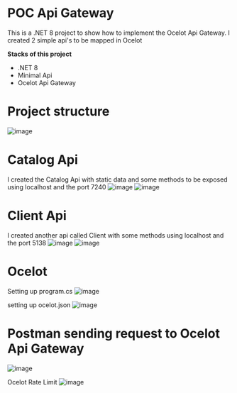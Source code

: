 # POC Api Gateway
This is a .NET 8 project to show how to implement the Ocelot Api Gateway.
I created 2 simple api's to be mapped in Ocelot

**Stacks of this project**
- .NET 8
- Minimal Api
- Ocelot Api Gateway

# Project structure
![image](https://github.com/user-attachments/assets/8f0691e4-203f-4344-874f-13769ff92426)

# Catalog Api
I created the Catalog Api with static data and some methods to be exposed using localhost and the port 7240
![image](https://github.com/user-attachments/assets/f1793d8f-eb60-4a9e-b01b-671dcaf61f6a)
![image](https://github.com/user-attachments/assets/5c6b8330-d96b-448a-a1b5-5685a14d8580)

# Client Api
I created another api called Client with some methods using localhost and the port 5138
![image](https://github.com/user-attachments/assets/8696bd4e-0478-43ee-becc-f83e5a822763)
![image](https://github.com/user-attachments/assets/5286090e-ee4d-40de-a573-1424c3c3d5aa)

# Ocelot
Setting up program.cs
![image](https://github.com/user-attachments/assets/d4dab176-4789-4145-9f13-5a0a3f2c32bb)

setting up ocelot.json
![image](https://github.com/user-attachments/assets/f8394550-0e92-4e6a-92be-10484919b5b7)

# Postman sending request to Ocelot Api Gateway
![image](https://github.com/user-attachments/assets/aad40bd6-33be-480d-89d9-613385993494)

Ocelot Rate Limit
![image](https://github.com/user-attachments/assets/97f02cb1-df70-4e4b-b05b-76ff16a029ce)


